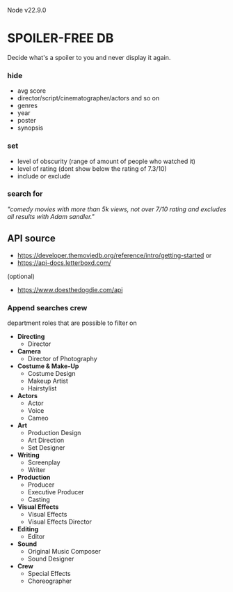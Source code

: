 Node v22.9.0

# SPOILER-FREE DB

Decide what's a spoiler to you and never display it again.

### hide

* avg score
* director/script/cinematographer/actors and so on
* genres
* year
* poster
* synopsis

### set

* level of obscurity (range of amount of people who watched it)
* level of rating (dont show below the rating of 7.3/10)
* include or exclude

### search for

 _"comedy movies with more than 5k views, not over 7/10 rating and excludes all results with
 Adam sandler."_

## API source

* <https://developer.themoviedb.org/reference/intro/getting-started>
or
* <https://api-docs.letterboxd.com/>

(optional)

* <https://www.doesthedogdie.com/api>


### Append searches crew

department roles that are possible to filter on 

- **Directing**
  - Director
- **Camera**
  - Director of Photography
- **Costume & Make-Up**
  - Costume Design
  - Makeup Artist
  - Hairstylist
- **Actors**
  - Actor
  - Voice
  - Cameo
- **Art**
  - Production Design
  - Art Direction
  - Set Designer
- **Writing**
  - Screenplay
  - Writer
- **Production**
  - Producer
  - Executive Producer
  - Casting
- **Visual Effects**
  - Visual Effects
  - Visual Effects Director
- **Editing**
  - Editor
- **Sound**
  - Original Music Composer
  - Sound Designer
- **Crew**
  - Special Effects
  - Choreographer